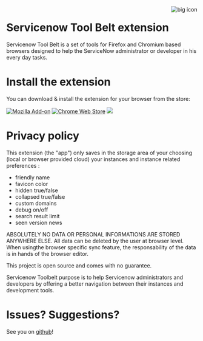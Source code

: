 <img src="assets/tools2-128.png" align="right" alt="big icon"/>


# Servicenow Tool Belt extension

Servicenow Tool Belt is a set of tools for Firefox and Chromium based browsers designed to help the ServiceNow administrator or developer in his every day tasks.

# Install the extension

You can download & install the extension for your browser from the store:

[![Mozilla Add-on](https://img.shields.io/amo/users/snow-tool-belt.svg?label=firefox%20users&logo=mozilla)](https://addons.mozilla.org/fr/firefox/addon/snow-tool-belt/)
[![Chrome Web Store](https://img.shields.io/chrome-web-store/users/jflcifhpkilfaomlnikfaaccmpidkmln.svg?label=chrome%20users&logo=google)](https://chrome.google.com/webstore/detail/servicenow-tool-belt/jflcifhpkilfaomlnikfaaccmpidkmln) 
[![](https://img.shields.io/badge/dynamic/json?label=edge&nbsp;users&query=%24.activeInstallCount&url=https%3A%2F%2Fmicrosoftedge.microsoft.com%2Faddons%2Fgetproductdetailsbycrxid%2Fofefboehibiaekjaiaiacalcdeonfbil)](https://microsoftedge.microsoft.com/addons/detail/servicenow-tool-belt/ofefboehibiaekjaiaiacalcdeonfbil)

# Privacy policy

This extension (the "app") only saves in the storage area of your choosing (local or browser provided cloud) your instances and instance related preferences : 
* friendly name
* favicon color
* hidden true/false
* collapsed true/false
* custom domains
* debug on/off
* search result limit
* seen version news

ABSOLUTELY NO DATA OR PERSONAL INFORMATIONS ARE STORED ANYWHERE ELSE.
All data can be deleted by the user at browser level. When usingthe browser specific sync feature, the responsability of the data is in hands of the browser editor.

This project is open source and comes with no guarantee.

Servicenow Toolbelt purpose is to help Servicenow administrators and developers by offering a better navigation between their instances and development tools.

# Issues? Suggestions?

See you on [github](https://github.com/macmorning/snowtools-webext/issues)!
